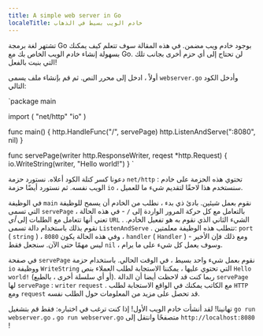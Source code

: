 ```yaml
---
title: A simple web server in Go
localeTitle: خادم الويب بسيط في الذهاب
---
```

تشتهر لغة برمجة Go بوجود خادم ويب مضمن. في هذه المقالة سوف تتعلم كيف يمكنك بسهولة إنشاء خادم الويب الخاص بك مع Go. لن تحتاج إلى أي حزم أخرى بجانب تلك التي بنيت بالفعل!

أولاً ، ادخل إلى محرر النص. ثم قم بإنشاء ملف يسمى `webserver.go` وأدخل الكود التالي:

 `package main 
 
 import ( 
  "net/http" 
  "io" 
 ) 
 
 func main() { 
  http.HandleFunc("/", servePage) 
    http.ListenAndServe(":8080", nil) 
 } 
 
 func servePage(writer http.ResponseWriter, reqest *http.Request) { 
  io.WriteString(writer, "Hello world!") 
 } 
` 

دعونا كسر كتلة الكود أعلاه. نستورد حزمة `net/http` : تحتوي هذه الحزمة على خادم الويب نفسه. ثم نستورد أيضًا حزمة `io` ، سنستخدم هذا لاحقًا لتقديم شيء ما للعميل.

في الوظيفة `main` نقوم بعمل شيئين. بادئ ذي بدء ، نطلب من الخادم أن يسمح للوظيفة التي تسمى `servePage` بالتعامل مع كل حركة المرور الواردة إلى `/` - في هذه الحالة ، تعني أنها تتعامل مع الطلبات إلى _أي_ `URL` . الشيء الثاني الذي نقوم به هو تفعيل الخادم. نقوم بذلك باستخدام دالة تسمى `ListenAndServe` . تتطلب هذه الوظيفة معلمتين: `port` ( `string` ) ، وفي هذه الحالة يكون `8080` ، `handler` ( `Handler` ) - ومع ذلك فإن الأخير ليس مهمًا حتى الآن. سنجعل فقط `nil` ، وسوف يعمل كل شيء على ما يرام.

في صفحة `servePage` نقوم بعمل شيء واحد بسيط ، في الوقت الحالي. باستخدام حزمة `io` ووظيفة `WriteString` التي تحتوي عليها ، يمكننا الاستجابة لطلب العملاء بنص `Hello world!` (أو أي سلسلة أخرى ، بالطبع). ربما كنت قد لاحظت أيضا أن الدالة `servePage` لها `servePage` : `writer` `request` . مع الكاتب يمكنك في الواقع الاستجابة لطلب `HTTP` ومع `request` قد تحصل على مزيد من المعلومات حول الطلب نفسه.

تهانينا! لقد أنشأت خادم الويب الأول! إذا كنت ترغب في اختباره: فقط قم بتشغيل `go run webserver.go` ، `go run webserver.go` متصفحًا وانتقل إلى `http://localhost:8080` !
